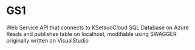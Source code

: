 # GS1
Web Service API that connects to KSetsuoCloud SQL Database on Azure
Reads and publishes table on localhost, modifiable using SWAGGER
originally written on VisualStudio
